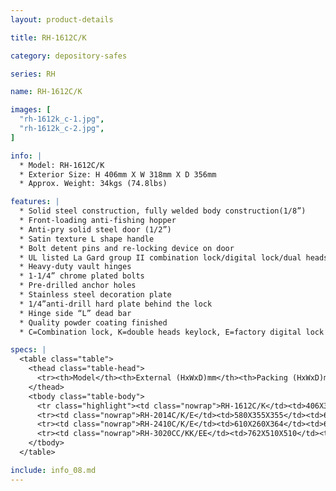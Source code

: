 ```yaml
---
layout: product-details

title: RH-1612C/K

category: depository-safes

series: RH

name: RH-1612C/K

images: [
  "rh-1612k_c-1.jpg",
  "rh-1612k_c-2.jpg",
]

info: |
  * Model: RH-1612C/K
  * Exterior Size: H 406mm X W 318mm X D 356mm
  * Approx. Weight: 34kgs (74.8lbs)

features: |
  * Solid steel construction, fully welded body construction(1/8”)
  * Front-loading anti-fishing hopper
  * Anti-pry solid steel door (1/2”)
  * Satin texture L shape handle
  * Bolt detent pins and re-locking device on door
  * UL listed La Gard group II combination lock/digital lock/dual heads key lock
  * Heavy-duty vault hinges
  * 1-1/4” chrome plated bolts
  * Pre-drilled anchor holes
  * Stainless steel decoration plate
  * 1/4”anti-drill hard plate behind the lock
  * Hinge side “L” dead bar
  * Quality powder coating finished
  * C=Combination lock, K=double heads keylock, E=factory digital lock

specs: |
  <table class="table">
    <thead class="table-head">
      <tr><th>Model</th><th>External (HxWxD)mm</th><th>Packing (HxWxD)mm</th><th>Weight (kg)</th><th>Door (mm)</th><th>Body (mm)</th><th>20’FCL (pcs)</th></tr>
    </thead>
    <tbody class="table-body">
      <tr class="highlight"><td class="nowrap">RH-1612C/K</td><td>406X318X356</td><td>426X328X406</td><td>34</td><td>12</td><td>3</td><td>530</td></tr>
      <tr><td class="nowrap">RH-2014C/K/E</td><td>580X355X355</td><td>600X375X405</td><td>44</td><td>12</td><td>3</td><td>340</td></tr>
      <tr><td class="nowrap">RH-2410C/K/E</td><td>610X260X364</td><td>630X280X414</td><td>43</td><td>12</td><td>3</td><td>420</td></tr>
      <tr><td class="nowrap">RH-3020CC/KK/EE</td><td>762X510X510</td><td>782X530X560</td><td>95</td><td>12</td><td>3</td><td>130</td></tr>
    </tbody>
  </table>

include: info_08.md
---
```

